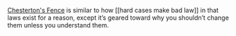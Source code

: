 [Chesterton's Fence](https://publish.obsidian.md/sashinexists/Concepts/Chesterton's+Fence) is similar to how [[hard cases make bad law]] in that laws exist for a reason, except it’s geared toward why you shouldn’t change them unless you understand them. 